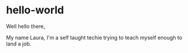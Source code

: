 # hello-world

Well hello there,

My name Laura, I'm a self taught techie trying to teach myself enough to land a job.
